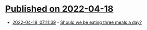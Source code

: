 # [Published on 2022-04-18](index.md)

* [2022-04-18, 07:11:39](https://news.ycombinator.com/item?id=31068170) - [Should we be eating three meals a day?](https://www.bbc.com/future/article/20220412-should-we-be-eating-three-meals-a-day)
